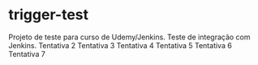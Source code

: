 # trigger-test
Projeto de teste para curso de Udemy/Jenkins.
Teste de integração com Jenkins.
Tentativa 2
Tentativa 3
Tentativa 4
Tentativa 5
Tentativa 6
Tentativa 7
